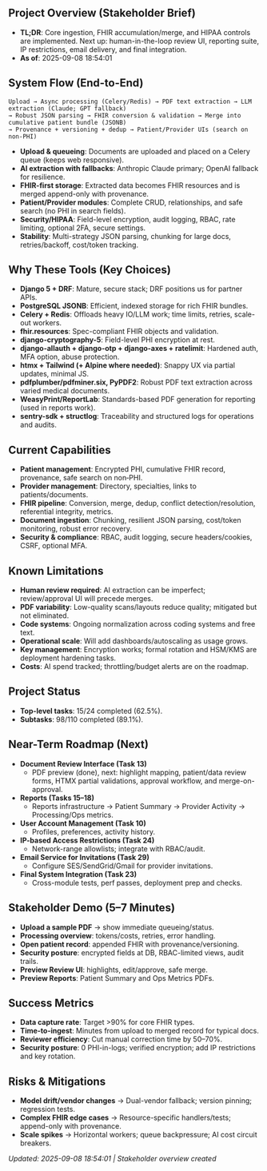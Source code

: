 ## Project Overview (Stakeholder Brief)

- **TL;DR**: Core ingestion, FHIR accumulation/merge, and HIPAA controls are implemented. Next up: human-in-the-loop review UI, reporting suite, IP restrictions, email delivery, and final integration.
- **As of**: 2025-09-08 18:54:01

## System Flow (End-to-End)

```text
Upload → Async processing (Celery/Redis) → PDF text extraction → LLM extraction (Claude; GPT fallback)
→ Robust JSON parsing → FHIR conversion & validation → Merge into cumulative patient bundle (JSONB)
→ Provenance + versioning + dedup → Patient/Provider UIs (search on non‑PHI)
```

- **Upload & queueing**: Documents are uploaded and placed on a Celery queue (keeps web responsive).
- **AI extraction with fallbacks**: Anthropic Claude primary; OpenAI fallback for resilience.
- **FHIR-first storage**: Extracted data becomes FHIR resources and is merged append-only with provenance.
- **Patient/Provider modules**: Complete CRUD, relationships, and safe search (no PHI in search fields).
- **Security/HIPAA**: Field-level encryption, audit logging, RBAC, rate limiting, optional 2FA, secure settings.
- **Stability**: Multi-strategy JSON parsing, chunking for large docs, retries/backoff, cost/token tracking.

## Why These Tools (Key Choices)

- **Django 5 + DRF**: Mature, secure stack; DRF positions us for partner APIs.
- **PostgreSQL JSONB**: Efficient, indexed storage for rich FHIR bundles.
- **Celery + Redis**: Offloads heavy IO/LLM work; time limits, retries, scale-out workers.
- **fhir.resources**: Spec-compliant FHIR objects and validation.
- **django-cryptography-5**: Field-level PHI encryption at rest.
- **django-allauth + django-otp + django-axes + ratelimit**: Hardened auth, MFA option, abuse protection.
- **htmx + Tailwind (+ Alpine where needed)**: Snappy UX via partial updates, minimal JS.
- **pdfplumber/pdfminer.six, PyPDF2**: Robust PDF text extraction across varied medical documents.
- **WeasyPrint/ReportLab**: Standards-based PDF generation for reporting (used in reports work).
- **sentry-sdk + structlog**: Traceability and structured logs for operations and audits.

## Current Capabilities

- **Patient management**: Encrypted PHI, cumulative FHIR record, provenance, safe search on non‑PHI.
- **Provider management**: Directory, specialties, links to patients/documents.
- **FHIR pipeline**: Conversion, merge, dedup, conflict detection/resolution, referential integrity, metrics.
- **Document ingestion**: Chunking, resilient JSON parsing, cost/token monitoring, robust error recovery.
- **Security & compliance**: RBAC, audit logging, secure headers/cookies, CSRF, optional MFA.

## Known Limitations

- **Human review required**: AI extraction can be imperfect; review/approval UI will precede merges.
- **PDF variability**: Low-quality scans/layouts reduce quality; mitigated but not eliminated.
- **Code systems**: Ongoing normalization across coding systems and free text.
- **Operational scale**: Will add dashboards/autoscaling as usage grows.
- **Key management**: Encryption works; formal rotation and HSM/KMS are deployment hardening tasks.
- **Costs**: AI spend tracked; throttling/budget alerts are on the roadmap.

## Project Status

- **Top-level tasks**: 15/24 completed (62.5%).
- **Subtasks**: 98/110 completed (89.1%).

## Near-Term Roadmap (Next)

- **Document Review Interface (Task 13)**
  - PDF preview (done), next: highlight mapping, patient/data review forms, HTMX partial validations,
    approval workflow, and merge-on-approval.
- **Reports (Tasks 15–18)**
  - Reports infrastructure → Patient Summary → Provider Activity → Processing/Ops metrics.
- **User Account Management (Task 10)**
  - Profiles, preferences, activity history.
- **IP-based Access Restrictions (Task 24)**
  - Network-range allowlists; integrate with RBAC/audit.
- **Email Service for Invitations (Task 29)**
  - Configure SES/SendGrid/Gmail for provider invitations.
- **Final System Integration (Task 23)**
  - Cross-module tests, perf passes, deployment prep and checks.

## Stakeholder Demo (5–7 Minutes)

- **Upload a sample PDF** → show immediate queueing/status.
- **Processing overview**: tokens/costs, retries, error handling.
- **Open patient record**: appended FHIR with provenance/versioning.
- **Security posture**: encrypted fields at DB, RBAC-limited views, audit trails.
- **Preview Review UI**: highlights, edit/approve, safe merge.
- **Preview Reports**: Patient Summary and Ops Metrics PDFs.

## Success Metrics

- **Data capture rate**: Target >90% for core FHIR types.
- **Time-to-ingest**: Minutes from upload to merged record for typical docs.
- **Reviewer efficiency**: Cut manual correction time by 50–70%.
- **Security posture**: 0 PHI-in-logs; verified encryption; add IP restrictions and key rotation.

## Risks & Mitigations

- **Model drift/vendor changes** → Dual-vendor fallback; version pinning; regression tests.
- **Complex FHIR edge cases** → Resource-specific handlers/tests; append-only with provenance.
- **Scale spikes** → Horizontal workers; queue backpressure; AI cost circuit breakers.

*Updated: 2025-09-08 18:54:01 | Stakeholder overview created*

